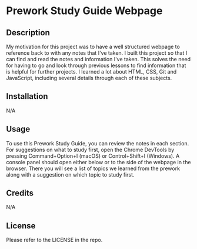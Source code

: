 # Prework Study Guide Webpage

## Description


My motivation for this project was to have a well structured webpage to reference back to with any notes that I've taken. I built this project so that I can find and read the notes and information I've taken. This solves the need for having to go and look through previous lessons to find information that is helpful for further projects. I learned a lot about HTML, CSS, Git and JavaScript, including several details through each of these subjects.


## Installation


N/A


## Usage


To use this Prework Study Guide, you can review the notes in each section. For suggestions on what to study first, open the Chrome DevTools by pressing Command+Option+I (macOS) or Control+Shift+I (Windows). A console panel should open either below or to the side of the webpage in the browser. There you will see a list of topics we learned from the prework along with a suggestion on which topic to study first.


## Credits


N/A


## License


Please refer to the LICENSE in the repo.